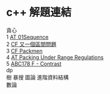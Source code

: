 # c++ 解題連結
貪心  
1 [AT 01Sequence](https://atcoder.jp/contests/abc216/tasks/abc216_g)  
2 [CF 又一個區間問題](https://codeforces.com/group/CaGRR8aOQ6/contest/341902/problem/C)    
3 [CF Packmen](https://codeforces.com/contest/847/problem/E)  
4 [AT Packing Under Range Regulations](https://atcoder.jp/contests/abc214/tasks/abc214_e)  
5 [ABC178 F - Contrast](https://atcoder.jp/contests/abc178/tasks/abc178_f)  
dp  
樹
暴搜
圖論 
進階資料結構  
數論  



